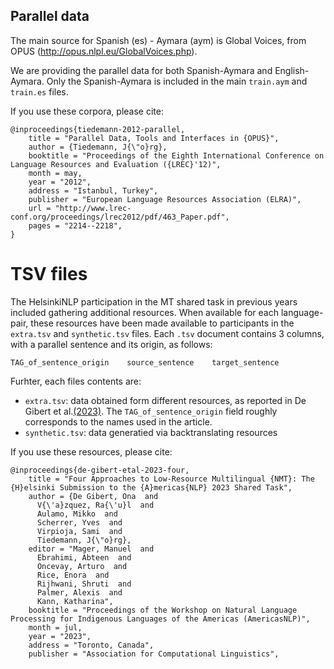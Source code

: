 ## Parallel data

The main source for Spanish (es) - Aymara (aym) is Global Voices, from OPUS (http://opus.nlpl.eu/GlobalVoices.php). 

We are providing the parallel data for both Spanish-Aymara and English-Aymara. Only the Spanish-Aymara is included in the main ```train.aym``` and ```train.es``` files.

If you use these corpora, please cite:
```
@inproceedings{tiedemann-2012-parallel,
    title = "Parallel Data, Tools and Interfaces in {OPUS}",
    author = {Tiedemann, J{\"o}rg},
    booktitle = "Proceedings of the Eighth International Conference on Language Resources and Evaluation ({LREC}'12)",
    month = may,
    year = "2012",
    address = "Istanbul, Turkey",
    publisher = "European Language Resources Association (ELRA)",
    url = "http://www.lrec-conf.org/proceedings/lrec2012/pdf/463_Paper.pdf",
    pages = "2214--2218",
}
```
# TSV files
The HelsinkiNLP participation in the MT shared task in previous years included gathering additional resources. When available for each language-pair, these resources have been made available to participants in the `extra.tsv` and `synthetic.tsv` files.
Each `.tsv` document contains 3 columns, with a parallel sentence and its origin, as follows: 
```
TAG_of_sentence_origin    source_sentence    target_sentence  
```
Furhter, each files contents are:
 - `extra.tsv`: data obtained form different resources, as reported in De Gibert et al.[(2023)](https://aclanthology.org/2023.americasnlp-1.20/). The `TAG_of_sentence_origin` field roughly corresponds to the names used in the article.  
 - `synthetic.tsv`: data generatied via backtranslating resources


If you use these resources, please cite:
```
@inproceedings{de-gibert-etal-2023-four,
    title = "Four Approaches to Low-Resource Multilingual {NMT}: The {H}elsinki Submission to the {A}mericas{NLP} 2023 Shared Task",
    author = {De Gibert, Ona  and
      V{\'a}zquez, Ra{\'u}l  and
      Aulamo, Mikko  and
      Scherrer, Yves  and
      Virpioja, Sami  and
      Tiedemann, J{\"o}rg},
    editor = "Mager, Manuel  and
      Ebrahimi, Abteen  and
      Oncevay, Arturo  and
      Rice, Enora  and
      Rijhwani, Shruti  and
      Palmer, Alexis  and
      Kann, Katharina",
    booktitle = "Proceedings of the Workshop on Natural Language Processing for Indigenous Languages of the Americas (AmericasNLP)",
    month = jul,
    year = "2023",
    address = "Toronto, Canada",
    publisher = "Association for Computational Linguistics",
